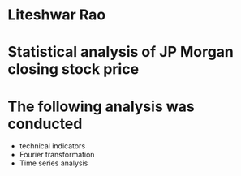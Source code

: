# Liteshwar Rao
# Statistical analysis of JP Morgan closing stock price
# The following analysis was conducted
- technical indicators
- Fourier transformation
- Time series analysis
